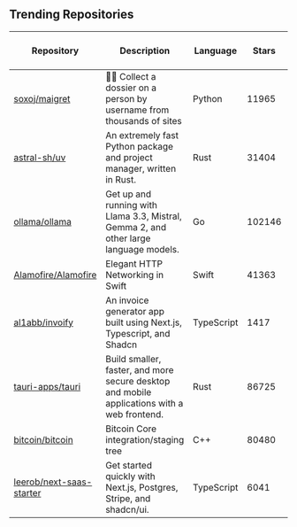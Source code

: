 ## Trending Repositories

| Repository | Description | Language | Stars | Forks | Built By | Current Period Stars |
|------------|-------------|----------|-------|-------|----------|---------------------|
| [soxoj/maigret](https://github.com/soxoj/maigret) | 🕵️‍♂️ Collect a dossier on a person by username from thousands of sites | Python | 11965 | 863 | [soxoj](https://github.com/soxoj), [kustermariocoding](https://github.com/kustermariocoding), [fen0s](https://github.com/fen0s), [cyb3rk0tik](https://github.com/cyb3rk0tik) | 79 |
| [astral-sh/uv](https://github.com/astral-sh/uv) | An extremely fast Python package and project manager, written in Rust. | Rust | 31404 | 851 | [charliermarsh](https://github.com/charliermarsh), [zanieb](https://github.com/zanieb), [konstin](https://github.com/konstin), [BurntSushi](https://github.com/BurntSushi) | 1728 |
| [ollama/ollama](https://github.com/ollama/ollama) | Get up and running with Llama 3.3, Mistral, Gemma 2, and other large language models. | Go | 102146 | 8150 | [mxyng](https://github.com/mxyng), [jmorganca](https://github.com/jmorganca), [dhiltgen](https://github.com/dhiltgen), [BruceMacD](https://github.com/BruceMacD), [technovangelist](https://github.com/technovangelist) | 335 |
| [Alamofire/Alamofire](https://github.com/Alamofire/Alamofire) | Elegant HTTP Networking in Swift | Swift | 41363 | 7564 | [cnoon](https://github.com/cnoon), [jshier](https://github.com/jshier), [mattt](https://github.com/mattt), [kylef](https://github.com/kylef), [kcharwood](https://github.com/kcharwood) | 9 |
| [al1abb/invoify](https://github.com/al1abb/invoify) | An invoice generator app built using Next.js, Typescript, and Shadcn | TypeScript | 1417 | 161 | [al1abb](https://github.com/al1abb), [JeevanJoshi4434](https://github.com/JeevanJoshi4434), [nicobts](https://github.com/nicobts), [nothingbutlucas](https://github.com/nothingbutlucas) | 353 |
| [tauri-apps/tauri](https://github.com/tauri-apps/tauri) | Build smaller, faster, and more secure desktop and mobile applications with a web frontend. | Rust | 86725 | 2627 | [lucasfernog](https://github.com/lucasfernog), [renovate-bot](https://github.com/renovate-bot), [amrbashir](https://github.com/amrbashir) | 112 |
| [bitcoin/bitcoin](https://github.com/bitcoin/bitcoin) | Bitcoin Core integration/staging tree | C++ | 80480 | 36531 | [laanwj](https://github.com/laanwj), [fanquake](https://github.com/fanquake), [sipa](https://github.com/sipa), [hebasto](https://github.com/hebasto), [achow101](https://github.com/achow101) | 125 |
| [leerob/next-saas-starter](https://github.com/leerob/next-saas-starter) | Get started quickly with Next.js, Postgres, Stripe, and shadcn/ui. | TypeScript | 6041 | 689 | [leerob](https://github.com/leerob), [Prathamesh-chougale-17](https://github.com/Prathamesh-chougale-17), [slavingia](https://github.com/slavingia), [webda2l](https://github.com/webda2l), [dikaio](https://github.com/dikaio) | 47 |
